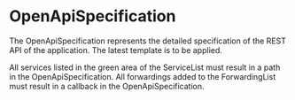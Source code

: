 # OpenApiSpecification

The OpenApiSpecification represents the detailed specification of the REST API of the application.
The latest template is to be applied.

All services listed in the green area of the ServiceList must result in a path in the OpenApiSpecification.
All forwardings added to the ForwardingList must result in a callback in the OpenApiSpecification.
